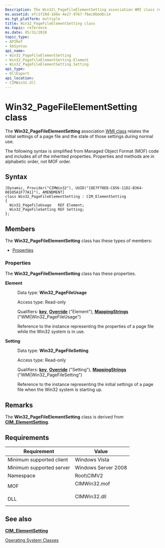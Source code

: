```yaml
---
Description: The Win32\_PageFileElementSetting association WMI class relates the initial settings of a page file and the state of those settings during normal use.
ms.assetid: efc1f20d-166e-4e27-9767-f6ec0bbd6c14
ms.tgt_platform: multiple
title: Win32_PageFileElementSetting class
ms.topic: reference
ms.date: 05/31/2018
topic_type: 
- APIRef
- kbSyntax
api_name: 
- Win32_PageFileElementSetting
- Win32_PageFileElementSetting.Element
- Win32_PageFileElementSetting.Setting
api_type: 
- DllExport
api_location: 
- CIMWin32.dll
---
```


# Win32\_PageFileElementSetting class

The **Win32\_PageFileElementSetting** association [WMI class](../wmisdk/retrieving-a-class.md) relates the initial settings of a page file and the state of those settings during normal use.

The following syntax is simplified from Managed Object Format (MOF) code and includes all of the inherited properties. Properties and methods are in alphabetic order, not MOF order.

## Syntax

``` syntax
[Dynamic, Provider("CIMWin32"), UUID("{8E7F70E8-C856-11D2-B364-00105A1F77A1}"), AMENDMENT]
class Win32_PageFileElementSetting : CIM_ElementSetting
{
  Win32_PageFileUsage   REF Element;
  Win32_PageFileSetting REF Setting;
};
```

## Members

The **Win32\_PageFileElementSetting** class has these types of members:

-   [Properties](#properties)

### Properties

The **Win32\_PageFileElementSetting** class has these properties.

<dl> <dt>

**Element**
</dt> <dd> <dl> <dt>

Data type: **Win32\_PageFileUsage**
</dt> <dt>

Access type: Read-only
</dt> <dt>

Qualifiers: [**key**](../wmisdk/key-qualifier.md), [**Override**](../wmisdk/standard-qualifiers.md) ("Element"), [**MappingStrings**](../wmisdk/standard-qualifiers.md) ("WMI\|Win32\_PageFileUsage")
</dt> </dl>

Reference to the instance representing the properties of a page file while the Win32 system is in use.

</dd> <dt>

**Setting**
</dt> <dd> <dl> <dt>

Data type: **Win32\_PageFileSetting**
</dt> <dt>

Access type: Read-only
</dt> <dt>

Qualifiers: [**key**](../wmisdk/key-qualifier.md), [**Override**](../wmisdk/standard-qualifiers.md) ("Setting"), [**MappingStrings**](../wmisdk/standard-qualifiers.md) ("WMI\|Win32\_PageFileSetting")
</dt> </dl>

Reference to the instance representing the initial settings of a page file when the Win32 system is starting up.

</dd> </dl>

## Remarks

The **Win32\_PageFileElementSetting** class is derived from [**CIM\_ElementSetting**](cim-elementsetting.md).

## Requirements



| Requirement | Value |
|-------------------------------------|-----------------------------------------------------------------------------------------|
| Minimum supported client<br/> | Windows Vista<br/>                                                                |
| Minimum supported server<br/> | Windows Server 2008<br/>                                                          |
| Namespace<br/>                | Root\\CIMV2<br/>                                                                  |
| MOF<br/>                      | <dl> <dt>CIMWin32.mof</dt> </dl> |
| DLL<br/>                      | <dl> <dt>CIMWin32.dll</dt> </dl> |



## See also

<dl> <dt>

[**CIM\_ElementSetting**](cim-elementsetting.md)
</dt> <dt>

[Operating System Classes](./operating-system-classes.md)
</dt> </dl>

 

 
